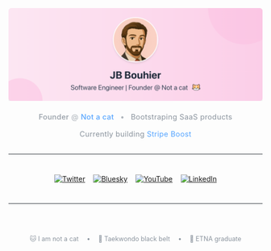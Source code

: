 <p align="center">
  <img src="banner.png" alt="Banner">
</p>

<!-- Title/Subtitle -->
<div align="center" style="color: #8b949e; font-size: 1.05em; letter-spacing: 0.3px; margin: 20px 0 30px 0;">
  <div style="margin-bottom: 10px;">
    <span style="font-weight: 500; opacity: 0.9;">Founder</span> 
    <span style="opacity: 0.7;">@</span> 
    <a href="https://notacatventures.com" style="color: #58a6ff; text-decoration: none; font-weight: 500;">Not a cat</a>
    <span style="opacity: 0.7; margin: 0 8px;">•</span>
    <span>Bootstraping SaaS products</span>
  </div>
  
  <div style="margin-top: 16px;">
    Currently building <a href="https://stripeboost.com" style="color: #58a6ff; text-decoration: none;">Stripe Boost</a>
  </div>
</div>

<hr style="border: 0; height: 1px; background: #30363d; margin: 30px 0;">

<!-- Social Links -->
<div align="center" style="margin: 40px 0;">
  <div style="display: flex; flex-wrap: wrap; justify-content: center; gap: 16px;">
    <a href="https://twitter.com/jb_notacat" title="Twitter">
      <img src="https://img.shields.io/badge/Twitter-1DA1F2?style=for-the-badge&logo=twitter&logoColor=white&labelColor=00000000" alt="Twitter" style="height: 30px;">
    </a>
    <a href="https://bsky.app/profile/jb-notacat.bsky.social" title="Bluesky">
      <img src="https://img.shields.io/badge/Bluesky-0085FF?style=for-the-badge&logo=bluesky&logoColor=white&labelColor=00000000" alt="Bluesky" style="height: 30px;">
    </a>
    <a href="https://youtube.com/@jb-notacat" title="YouTube">
      <img src="https://img.shields.io/badge/YouTube-FF0000?style=for-the-badge&logo=youtube&logoColor=white&labelColor=00000000" alt="YouTube" style="height: 30px;">
    </a>
    <a href="https://www.linkedin.com/in/jbbouhier/" title="LinkedIn">
      <img src="https://img.shields.io/badge/LinkedIn-0077B5?style=for-the-badge&logo=linkedin&logoColor=white&labelColor=00000000" alt="LinkedIn" style="height: 30px;">
    </a>
  </div>
</div>

<hr style="border: 0; height: 1px; background: #30363d; margin: 30px 0;">

<!-- Personal Details Footer -->
<div align="center" style="color: #8b949e; margin: 40px 0 20px 0; padding-top: 20px; font-size: 0.9em;">
  <div style="display: flex; flex-wrap: wrap; justify-content: center; gap: 16px; line-height: 1.6;">
    <span>🐱 I am not a cat</span>
    <span>•</span>
    <span>🥋 Taekwondo black belt</span>
    <span>•</span>
    <a href="https://etna.io" style="color: #8b949e; text-decoration: none;" onmouseover="this.style.color='#58a6ff'" onmouseout="this.style.color='#8b949e'">🌋 ETNA graduate</a>
  </div>
</div>
